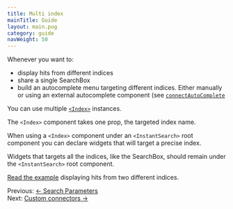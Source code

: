 ```yaml
---
title: Multi index
mainTitle: Guide
layout: main.pug
category: guide
navWeight: 50
---
```


Whenever you want to:

* display hits from different indices
* share a single SearchBox
* build an autocomplete menu targeting different indices. Either manually or using an external autocomplete component (see [`connectAutoComplete`](connectors/connectAutoComplete.html)

You can use multiple [`<Index>`](widgets/<Index>.html) instances.

The `<Index>` component takes one prop, the targeted index name. 

When using a `<Index>` component under an `<InstantSearch>` root component you can declare widgets that will target a precise index. 

Widgets that targets all the indices, like the SearchBox, should remain under the `<InstantSearch>` root component. 

[Read the example](https://github.com/algolia/instantsearch.js/tree/v2/packages/react-instantsearch/examples/multi-index) displaying hits from two different indices.

<div class="guide-nav">
    <div class="guide-nav-left">
        Previous: <a href="guide/Search_parameters.html">← Search Parameters</a>
    </div>
    <div class="guide-nav-right">
        Next: <a href="guide/Custom_connectors.html">Custom connectors →</a>
    </div>
</div>
